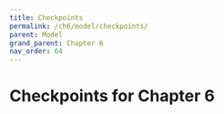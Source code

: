 ```yaml
---
title: Checkpoints
permalink: /ch6/model/checkpoints/
parent: Model
grand_parent: Chapter 6
nav_order: 64
---
```


# Checkpoints for Chapter 6
